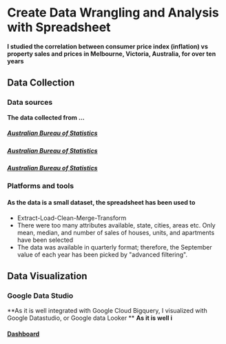 # Create Data Wrangling and Analysis with Spreadsheet
**I studied the correlation between consumer price index (inflation) vs property sales and prices in Melbourne, Victoria, Australia, for over ten years**

## Data Collection
### Data sources
**The data collected from ...**
##### [Australian Bureau of Statistics](https://www.abs.gov.au/statistics/economy/price-indexes-and-inflation/consumer-price-index-australia/sep-quarter-2022#using-price-indexes)
##### [Australian Bureau of Statistics](https://www.abs.gov.au/948f9bd1-1282-4ca4-bda9-9ab1dc6e2af9)
##### [Australian Bureau of Statistics](https://www.abs.gov.au/512252f2-4af7-4ecd-be25-0345bf5efaa3)

### Platforms and tools
#### As the data is a small dataset, the spreadsheet has been used to
- Extract-Load-Clean-Merge-Transform
- There were too many attributes available, state, cities, areas etc. Only mean, median, and number of sales of houses, units, and apartments have been selected
- The data was available in quarterly format; therefore, the September value of each year has been picked by "advanced filtering".

## Data Visualization
### Google Data Studio
**As it is well integrated with Google Cloud Bigquery, I visualized with Google Datastudio, or Google data Looker **
**As it is well i**
#### [Dashboard](https://datastudio.google.com/reporting/ad368e2c-34ff-436b-a9d1-127288433fda)
## [](https://github.com/Ahmet-Ozkaya/Data-Analytics/blob/main/victoria_housing_outlook_dashboard.png)
